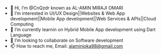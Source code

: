 - 👋 Hi, I’m @CnQzdr known as AL-AMIN MIRAJI OMARI
- 👀 I’m interested in UI/UX Design||Websites & Web App development||Mobile App development||Web Services & APIs||Cloud Computing
- 🌱 I’m currently learnin on Hybrid Mobile App development using Dart Language
- 💞️ I’m looking to collaborate on Software development
- 📫 How to reach me, Email: alaminjoka98@gmail.com

<!---
CnQzdr/CnQzdr is a ✨ special ✨ repository because its `README.md` (this file) appears on your GitHub profile.
You can click the Preview link to take a look at your changes.
--->
